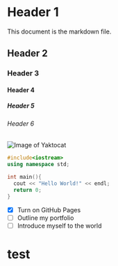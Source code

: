 # Header 1
This document is the markdown file.

## Header 2

### Header 3

#### Header 4

##### Header 5

###### Header 6

![Image of Yaktocat](https://octodex.github.com/images/yaktocat.png)

```C++
#include<iostream>
using namespace std;

int main(){
  cout << "Hello World!" << endl;
  return 0;
}
```

- [x] Turn on GitHub Pages
- [ ] Outline my portfolio
- [ ] Introduce myself to the world

# test


